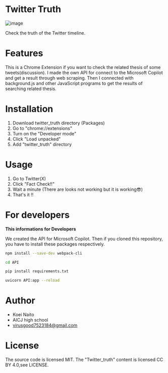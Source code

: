 # Twitter Truth

![image](https://github.com/KoeiNaito/twitter_truth/assets/80163026/b5b112a0-c7c2-4809-9dee-8e6262ec7144)

Check the truth of the Twitter timeline. 

# Features

This is a Chrome Extension if you want to check the related thesis of some tweets(discussion). I made the own API for connect to the Microsoft Copilot and get a result through web scraping. Then I connected with background.js and other JavaScript programs to get the results of searching related thesis. 

# Installation

1. Download twitter_truth directory (Packages)
2. Go to "chrome://extensions"
3. Turn on the "Developer mode"
4. Click "Load unpacked"
5. Add "twitter_truth" directory

# Usage

1. Go to Twitter(X)
2. Click "Fact Check!!"
3. Wait a minute (There are looks not working but it is working😎)
4. That's it !!

# For developers

**This informations for Developers**

We created the API for Microsoft Copilot. Then if you cloned this repository, you have to install these packages respectively. 

```bash
npm install --save-dev webpack-cli

cd API

pip install requirements.txt

uvicorn API:app --reload
```

# Author

* Koei Naito
* AICJ high school
* virusgood7523184@gmail.com

# License
The source code is licensed MIT. The "Twitter_truth" content is licensed CC BY 4.0,see LICENSE.
